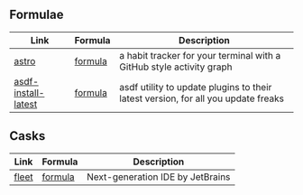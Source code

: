 ## Formulae

| Link | Formula | Description |
| ---- | ------- | ----------- |
| [astro](https://github.com/joaofnds/astro) | [formula](Formula/astro.rb) | a habit tracker for your terminal with a GitHub style activity graph
| [asdf-install-latest](https://github.com/joaofnds/asdf-install-latest) | [formula](Formula/asdf-install-latest.rb) | asdf utility to update plugins to their latest version, for all you update freaks

## Casks

| Link | Formula | Description |
| ---- | ------- | ----------- |
| [fleet](https://www.jetbrains.com/fleet/) | [formula](Casks/fleet.rb) | Next-generation IDE by JetBrains
